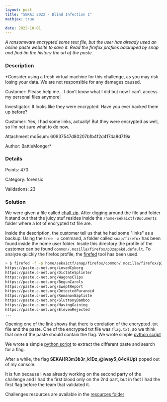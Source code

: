 ```yaml
---
layout: post
title: "SEKAI 2022 - Blind Infection 1"
mathjax: true

date: 2022-10-01
---
```


*A ransomware encrypted some text file, but the user has already used an online paste website to save it. Read the firefox profiles backuped by snap and find tin the history the url of the paste.*

<!--more-->

### Description

*Consider using a fresh virtual machine for this challenge, as you may risk losing your data. We are not responsible for any damages caused.

Customer: Please help me... I don’t know what I did but now I can’t access my personal files anymore!

Investigator: It looks like they were encrypted. Have you ever backed them up before?

Customer: Yes, I had some links, actually! But they were encrypted as well, so I’m not sure what to do now.

Attachment md5sum: 60937547d80207b1b4f2d4174a8d719a

Author: BattleMonger*

### Details

Points:      470

Category:    forensic

Validations: 23

### Solution

We were given a file called [chall.zip](/resources/2022/sekai/blind_infection_1/chall.zip).
After digging around the file and folder it stand out that the juicy stuf  resides inside the `/home/sekaictf/Documents` folder where a lot of encrypted txt file are.

Inside the description, the customer tell us that he had some "links" as a backup.
Using the `tree -a` command, a folder called `snap/firefox` has been found inside the home user folder.
Inside this directory the profile of the customer can be found `common/.mozilla/firefox/p3zapakd.default`. To analyze quickly the firefox profile, the [firefed](https://github.com/numirias/firefed) tool has been used.

```bash
> $ firefed -f -p home/sekaictf/snap/firefox/common/.mozilla/firefox/p3zapakd.default/ history | grep -i paste
https://paste.c-net.org/LovedCyborg
https://paste.c-net.org/DictateSplinter
https://paste.c-net.org/WagonsClips
https://paste.c-net.org/BegunCarols
https://paste.c-net.org/SweptReport
https://paste.c-net.org/DetectedParanoid
https://paste.c-net.org/RomanovBaptiste
https://paste.c-net.org/GluttonyBamboo
https://paste.c-net.org/HavingGaining
https://paste.c-net.org/ElevenRejected
...
```

Opening one of the link shows that there is corelation of the encrypted .txt file and the paste. One of the encrypted txt file was `flag.txt`, so we think that one of the paste should contain the flag.
We wrote simple [python script]()



We wrote a simple [python script](/resources/2022/sekai/blind_infection_1/find_paste.py) to extract the different paste and search for a flag.

After a while, the flag **SEKAI{R3m3b3r_k1Dz_@lway5_84cKUp}** poped out of my console.

It is fun because I was already working on the second party of the challenge and I had the first blood only on the 2nd part, but in fact I had the first flag before the team that validated it.


Challenges resources are available in the [resources
folder](https://github.com/duksctf/duksctf.github.io/tree/master/resources/2022/sekai/blind_infection_1)

